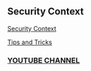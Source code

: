 ## Security Context

[Security Context](https://kubernetes.io/docs/tasks/configure-pod-container/security-context/)

[Tips and Tricks](https://github.com/amitk030/CKAD-exercises-and-solutions/blob/master/tips_and_tricks.md)

### [YOUTUBE CHANNEL](https://www.youtube.com/@TheK8sLabs?sub_confirmation=1)
